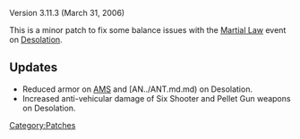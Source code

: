 Version 3.11.3 (March 31, 2006)

This is a minor patch to fix some balance issues with the [Martial
Law](../Martial_Law.md) event on
[Desolation](../Desolation.md).

## Updates

- Reduced armor on [AMS](../AMS.md) and [AN../ANT.md.md) on
  Desolation.
- Increased anti-vehicular damage of Six Shooter and Pellet Gun
  weapons on Desolation.

[Category:Patches](../Category:Patches.md)
